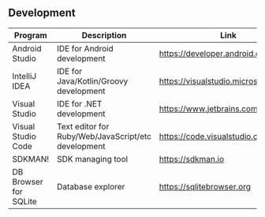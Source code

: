 ## Development

| Program | Description | Link | Plugins | Comment |
| --- | --- | --- | --- | --- |
| Android Studio | IDE for Android development | https://developer.android.com/studio | [ide-settings](https://github.com/fartem/ide-settings/tree/master/android_studio) |
| IntelliJ IDEA | IDE for Java/Kotlin/Groovy development | https://visualstudio.microsoft.com | [ide-settings](https://github.com/fartem/ide-settings/tree/master/visual_studio) | 
| Visual Studio | IDE for .NET development | https://www.jetbrains.com/idea/ | [ide-settings](https://github.com/fartem/ide-settings/tree/master/intellij_idea) | 
| Visual Studio Code | Text editor for Ruby/Web/JavaScript/etc development | https://code.visualstudio.com | [ide-settings](https://github.com/fartem/ide-settings/tree/master/vscode/extensions) |
| SDKMAN! | SDK managing tool | https://sdkman.io |
| DB Browser for SQLite | Database explorer | https://sqlitebrowser.org |

